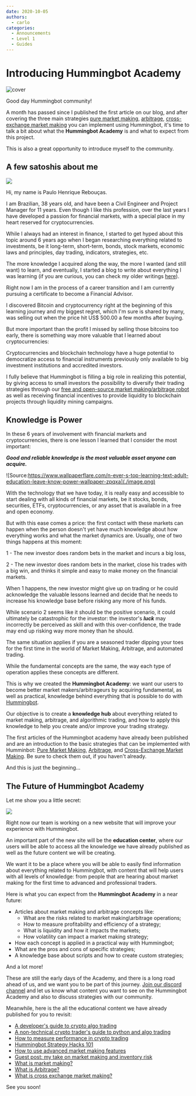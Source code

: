 ```yaml
---
date: 2020-10-05
authors:
  - carlo
categories:
  - Announcements
  - Level 1
  - Guides
---
```



# Introducing Hummingbot Academy

![cover](HB-Academy.jpg)

Good day Hummingbot community!

A month has passed since I published the first article on our blog, and after covering the three main strategies [pure market making](../2020-09-what-is-market-making/index.md), [arbitrage](../2020-09-what-is-arbitrage/index.md), [cross-exchange market making](../2020-09-what-is-cross-exchange-market-making/index.md) you can implement using Hummingbot, it's time to talk a bit about what the **Hummingbot Academy** is and what to expect from this project.

This is also a great opportunity to introduce myself to the community.

<!-- more -->

## A few satoshis about me

![](./Paulo.png)

Hi, my name is Paulo Henrique Rebouças.

I am Brazilian, 38 years old, and have been a Civil Engineer and Project Manager for 11 years. Even though I like this profession, over the last years I have developed a passion for financial markets, with a special place in my heart reserved for cryptocurrencies.

While I always had an interest in finance, I started to get hyped about this topic around 6 years ago when I began researching everything related to investments, be it long-term, short-term, bonds, stock markets, economic laws and principles, day trading, indicators, strategies, etc. 

The more knowledge I acquired along the way, the more I wanted (and still want) to learn, and eventually, I started a blog to write about everything I was learning (if you are curious, you can check my older writings [here](https://financialjourney.dblog.org/)).

Right now I am in the process of a career transition and I am currently pursuing a certificate to become a Financial Advisor.

I discovered Bitcoin and cryptocurrency right at the beginning of this learning journey and my biggest regret, which I'm sure is shared by many, was selling out when the price hit US$ 500.00 a few months after buying.

But more important than the profit I missed by selling those bitcoins too early, there is something way more valuable that I learned about cryptocurrencies:

Cryptocurrencies and blockchain technology have a huge potential to democratize access to financial instruments previously only available to big investment institutions and accredited investors. 

I fully believe that Hummingbot is filling a big role in realizing this potential, by giving access to small investors the possibility to diversify their trading strategies through our [free and open-source market making/arbitrage robot](https://hummingbot.org/) as well as receiving financial incentives to provide liquidity to blockchain projects through liquidity mining campaigns.

## Knowledge is Power

In these 6 years of involvement with financial markets and cryptocurrencies, there is one lesson I learned that I consider the most important:

***Good and reliable knowledge is the most valuable asset anyone can acquire.***

![Source:https://www.wallpaperflare.com/n-ever-s-top-learning-text-adult-education-leave-know-power-wallpaper-zpqxa](./image.png)

With the technology that we have today, it is really easy and accessible to start dealing with all kinds of financial markets, be it stocks, bonds, securities, ETFs, cryptocurrencies, or any asset that is available in a free and open economy.

But with this ease comes a price: the first contact with these markets can happen when the person doesn't yet have much knowledge about how everything works and what the market dynamics are.  Usually, one of two things happens at this moment:

1 - The new investor does random bets in the market and incurs a big loss,

2 - The new investor does random bets in the market, close his trades with a big win, and thinks it simple and easy to make money on the financial markets. 

When 1 happens, the new investor might give up on trading or he could acknowledge the valuable lessons learned and decide that he needs to increase his knowledge base before risking any more of his funds.

While scenario 2 seems like it should be the positive scenario, it could ultimately be catastrophic for the investor: the investor's ***luck*** may incorrectly be perceived as skill and with this over-confidence, the trade may end up risking way more money than he should.

The same situation applies if you are a seasoned trader dipping your toes for the first time in the world of Market Making, Arbitrage, and automated trading.

While the fundamental concepts are the same, the way each type of operation applies these concepts are different.

This is why we created the **Hummingbot Academy**: we want our users to become better market makers/arbitrageurs by acquiring fundamental, as well as practical, knowledge behind everything that is possible to do with [Hummingbot](https://hummingbot.org/).

Our objective is to create a **knowledge hub** about everything related to market making, arbitrage, and algorithmic trading, and how to apply this knowledge to help you create and/or improve your trading strategy.

The first articles of the Hummingbot academy have already been published and are an introduction to the basic strategies that can be implemented with Humminbot: [Pure Market Making](../2020-09-what-is-market-making/index.md), [Arbitrage](../2020-09-what-is-arbitrage/index.md), and [Cross-Exchange Market Making](../2020-09-what-is-cross-exchange-market-making/index.md). Be sure to check them out, if you haven't already.

And this is just the beginning...

## The Future of Hummingbot Academy

Let me show you a little secret:

![](./image2.png)

Right now our team is working on a new website that will improve your experience with Hummingbot.

An important part of the new site will be the **education center**, where our users will be able to access all the knowledge we have already published as well as the future content we will be creating.

We want it to be a place where you will be able to easily find information about everything related to Hummingbot, with content that will help users with all levels of knowledge: from people that are hearing about market making for the first time to advanced and professional traders.

Here is what you can expect from the **Hummingbot Academy** in a near future:

- Articles about market making and arbitrage concepts like:
    - What are the risks related to market making\arbitrage operations;
    - How to measure profitability and efficiency of a strategy;
    - What is liquidity and how it impacts the markets;
    - How volatility can impact a market making strategy;
- How each concept is applied in a practical way with Hummingbot;
- What are the pros and cons of specific strategies;
- A knowledge base about scripts and how to create custom strategies;

And a lot more!

These are still the early days of the Academy, and there is a long road ahead of us, and we want you to be part of this journey. [Join our discord channel](https://discord.com/invite/2MN3UWg) and let us know what content you want to see on the Hummingbot Academy and also to discuss strategies with our community.

Meanwhile, here is the all the educational content we have already published for you to revisit:

- [A developer's guide to crypto algo trading](../2019-01-beginner-crypto-trader/index.md)
- [A non-technical crypto trader's guide to python and algo trading](../2019-01-crypto-trading-guide-for-nontechnical/index.md)
- [How to measure performance in crypto trading](../2019-07-measure-performance-crypto-trading/index.md)
- [Hummingbot Strategy Hacks 101](../2019-09-strategy-hacks/index.md)
- [How to use advanced market making features](../2019-11-advanced-market-making/index.md)
- [Guest post: my take on market making and inventory risk](../2020-06-what-is-market-making-guest-post/index.md)
- [What is market making?](../2020-09-what-is-market-making/index.md)
- [What is Arbitrage?](../2020-09-what-is-arbitrage/index.md)
- [What is cross exchange market making?](../2020-09-what-is-cross-exchange-market-making/index.md)

See you soon!
